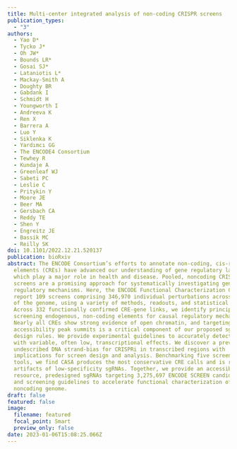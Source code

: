 ```yaml
---
title: Multi-center integrated analysis of non-coding CRISPR screens
publication_types:
  - "3"
authors:
  - Yao D*
  - Tycko J*
  - Oh JW*
  - Bounds LR*
  - Gosai SJ*
  - Lataniotis L*
  - Mackay-Smith A
  - Doughty BR
  - Gabdank I
  - Schmidt H
  - Youngworth I
  - Andreeva K
  - Ren X
  - Barrera A
  - Luo Y
  - Siklenka K
  - Yardımcı GG
  - The ENCODE4 Consortium
  - Tewhey R
  - Kundaje A
  - Greenleaf WJ
  - Sabeti PC
  - Leslie C
  - Pritykin Y
  - Moore JE
  - Beer MA
  - Gersbach CA
  - Reddy TE
  - Shen Y
  - Engreitz JE
  - Bassik MC
  - Reilly SK
doi: 10.1101/2022.12.21.520137
publication: bioRxiv
abstract: The ENCODE Consortium’s efforts to annotate non-coding, cis-regulatory
  elements (CREs) have advanced our understanding of gene regulatory landscapes
  which play a major role in health and disease. Pooled, noncoding CRISPR
  screens are a promising approach for systematically investigating gene
  regulatory mechanisms. Here, the ENCODE Functional Characterization Centers
  report 109 screens comprising 346,970 individual perturbations across 13.3Mb
  of the genome, using a variety of methods, readouts, and statistical analyses.
  Across 332 functionally confirmed CRE-gene links, we identify principles for
  screening endogenous, non-coding elements for causal regulatory mechanisms.
  Nearly all CREs show strong evidence of open chromatin, and targeting
  accessibility peak summits is a critical component of our proposed sgRNA
  design rules. We provide experimental guidelines to accurately detect CREs
  with variable, often low, transcriptional effects. We discover a previously
  undescribed DNA strand-bias for CRISPRi in transcribed regions with
  implications for screen design and analysis. Benchmarking five screen analysis
  tools, we find CASA produces the most conservative CRE calls and is robust to
  artifacts of low-specificity sgRNAs. Together, we provide an accessible data
  resource, predesigned sgRNAs targeting 3,275,697 ENCODE SCREEN candidate CREs,
  and screening guidelines to accelerate functional characterization of the
  noncoding genome.
draft: false
featured: false
image:
  filename: featured
  focal_point: Smart
  preview_only: false
date: 2023-01-06T15:08:25.066Z
---
```

